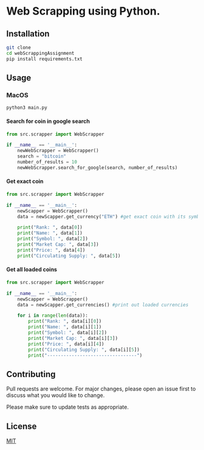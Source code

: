 # Web Scrapping using Python.

## Installation

```bash
git clone 
cd webScrappingAssignment
pip install requirements.txt
```

## Usage

### MacOS 
```
python3 main.py
```


#### Search for coin in google search
```python
from src.scrapper import WebScrapper

if __name__ == '__main__':
    newWebScrapper = WebScrapper()
    search = "bitcoin"
    number_of_results = 10
    newWebScrapper.search_for_google(search, number_of_results)
```



#### Get exact coin
```python
from src.scrapper import WebScrapper

if __name__ == '__main__':
    newScapper = WebScrapper()
    data = newScapper.get_currency("ETH") #get exact coin with its symbol

    print("Rank: ", data[0])
    print("Name: ", data[1])
    print("Symbol: ", data[2])
    print("Market Cap: ", data[3])
    print("Price: ", data[4])
    print("Circulating Supply: ", data[5]) 
```

#### Get all loaded coins
```python
from src.scrapper import WebScrapper

if __name__ == '__main__':
    newScapper = WebScrapper()
    data = newScapper.get_currencies() #print out loaded currencies

    for i in range(len(data)):
        print("Rank: ", data[i][0])
        print("Name: ", data[i][1])
        print("Symbol: ", data[i][2])
        print("Market Cap: ", data[i][3])
        print("Price: ", data[i][4])
        print("Circulating Supply: ", data[i][5])
        print("---------------------------------")
```

## Contributing
Pull requests are welcome. For major changes, please open an issue first to discuss what you would like to change.

Please make sure to update tests as appropriate.

## License
[MIT](https://choosealicense.com/licenses/mit/)
